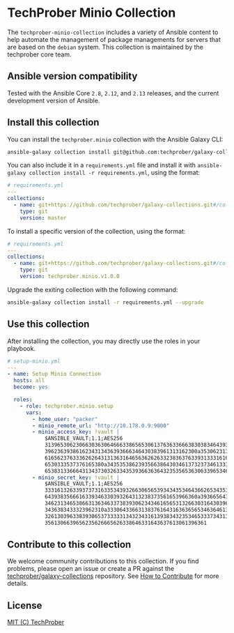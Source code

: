 # TechProber Minio Collection

The `techprober-minio-collection` includes a variety of Ansible content to help automate the management of package managements for servers that are based on the `debian` system. This collection is maintained by the techprober core team.

## Ansible version compatibility

Tested with the Ansible Core `2.8`, `2.12`, and `2.13` releases, and the current development version of Ansible.

## Install this collection

You can install the `techprober.minio` collection with the Ansible Galaxy CLI:

```bash
ansible-galaxy collection install git@github.com:techprober/galaxy-collections#/collections/ansible_collections/techprober/minio,master
```

You can also include it in a `requirements.yml` file and install it with `ansible-galaxy collection install -r requirements.yml`, using the format:

```yaml
# requirements.yml
---
collections:
  - name: git+https://github.com/techprober/galaxy-collections.git#/collections/minio
    type: git
    version: master
```

To install a specific version of the collection, using the format:

```yaml
# requirements.yml
---
collections:
  - name: git+https://github.com/techprober/galaxy-collections.git#/collections/minio
    type: git
    version: techprober.minio.v1.0.0
```

Upgrade the exiting collection with the following command:

```bash
ansible-galaxy collection install -r requirements.yml --upgrade
```

## Use this collection

After installing the collection, you may directly use the roles in your playbook.

```yaml
# setup-minio.yml
---
- name: Setup Minio Connection
  hosts: all
  become: yes

  roles:
    - role: techprober.minio.setup
      vars:
        - home_user: "packer"
        - minio_remote_url: "http://10.178.0.9:9000"
        - minio_access_key: !vault |
            $ANSIBLE_VAULT;1.1;AES256
            31396530623066303630646663386565306137636336663830383464393334326530633762666664
            3962363938616234313436393666346430383961313162300a353062313465613462663636643535
            61656237633362626431313631646563626263323836376339313331616562333361383230623435
            6530333537376165380a343535386239356638643034613732373461333865343164626563666531
            65383133666431343730326334353936636364323535653630633965346362386233
        - minio_secret_key: !vault |
            $ANSIBLE_VAULT;1.1;AES256
            33316132633937373163353439326630656539343435346436626534353936386538653761663466
            6439383566616339346330393264313238373561653966360a393665643334646235633738613037
            34623134653866313634633738393062343461656531326630316430396432643531353661346239
            3436383433323962310a333064336631383761643163636565346364613664396361636533636466
            32613039633839306537333331343234316139383432353465333734313561373437366235613636
            3561306639656235626665626338646331643637613061396361
```

## Contribute to this collection

We welcome community contributions to this collection. If you find problems, please open an issue or create a PR against the [techprober/galaxy-collections](https://github.com/techprober/galaxy-collections) repository. See [How to Contribute](https://github.com/techprober/galaxy-collections/blob/master/docs/contribute.md) for more details.

## License

[MIT (C) TechProber](https://github.com/yqlbu/TechProber/galaxy-collections/blob/master/LICENSE)
